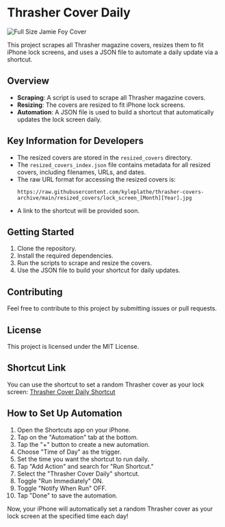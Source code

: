 # Thrasher Cover Daily

![Full Size Jamie Foy Cover](https://www.thrashermagazine.com/images/image/Covers_Archive/25_05_Jamie_Foy_Burnett_Frontside_Half_Cab_Nosegrind_CV1TH0525_1080.jpg)

This project scrapes all Thrasher magazine covers, resizes them to fit iPhone lock screens, and uses a JSON file to automate a daily update via a shortcut.

## Overview

- **Scraping**: A script is used to scrape all Thrasher magazine covers.
- **Resizing**: The covers are resized to fit iPhone lock screens.
- **Automation**: A JSON file is used to build a shortcut that automatically updates the lock screen daily.

## Key Information for Developers

- The resized covers are stored in the `resized_covers` directory.
- The `resized_covers_index.json` file contains metadata for all resized covers, including filenames, URLs, and dates.
- The raw URL format for accessing the resized covers is:
  ```
  https://raw.githubusercontent.com/kyleplathe/thrasher-covers-archive/main/resized_covers/lock_screen_[Month][Year].jpg
  ```
- A link to the shortcut will be provided soon.

## Getting Started

1. Clone the repository.
2. Install the required dependencies.
3. Run the scripts to scrape and resize the covers.
4. Use the JSON file to build your shortcut for daily updates.

## Contributing

Feel free to contribute to this project by submitting issues or pull requests.

## License

This project is licensed under the MIT License.

## Shortcut Link

You can use the shortcut to set a random Thrasher cover as your lock screen: [Thrasher Cover Daily Shortcut](https://www.icloud.com/shortcuts/3082f51868c54982bddab31254876771)

## How to Set Up Automation

1. Open the Shortcuts app on your iPhone.
2. Tap on the "Automation" tab at the bottom.
3. Tap the "+" button to create a new automation.
4. Choose "Time of Day" as the trigger.
5. Set the time you want the shortcut to run daily.
6. Tap "Add Action" and search for "Run Shortcut."
7. Select the "Thrasher Cover Daily" shortcut.
8. Toggle "Run Immediately" ON.
9. Toggle "Notify When Run" OFF.
10. Tap "Done" to save the automation.

Now, your iPhone will automatically set a random Thrasher cover as your lock screen at the specified time each day!